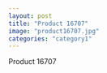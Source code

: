 ```yaml
---
layout: post
title: "Product 16707"
image: "product16707.jpg"
categories: "category1"
---
```

Product 16707
